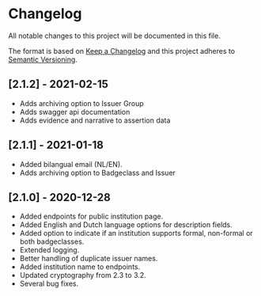 # Changelog
All notable changes to this project will be documented in this file.

The format is based on [Keep a Changelog](http://keepachangelog.com/en/1.0.0/)
and this project adheres to [Semantic Versioning](http://semver.org/spec/v2.0.0.html).

## [2.1.2] - 2021-02-15
- Adds archiving option to Issuer Group
- Adds swagger api documentation
- Adds evidence and narrative to assertion data

## [2.1.1] - 2021-01-18
 - Added bilangual email (NL/EN).
 - Adds archiving option to Badgeclass and Issuer

## [2.1.0] - 2020-12-28
 - Added endpoints for public institution page.
 - Added English and Dutch language options for description fields.
 - Added option to indicate if an institution supports formal, non-formal or both badgeclasses.
 - Extended logging.
 - Better handling of duplicate issuer names.
 - Added institution name to endpoints.
 - Updated cryptography from 2.3 to 3.2.
 - Several bug fixes.
